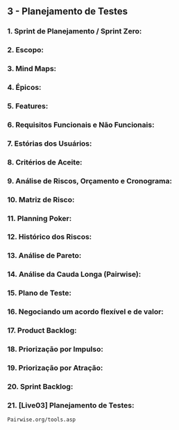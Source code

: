 
## 3 - Planejamento de Testes

### 1. Sprint de Planejamento / Sprint Zero:
### 2. Escopo:
### 3. Mind Maps:
### 4. Épicos:
### 5. Features:
### 6. Requisitos Funcionais e Não Funcionais:
### 7. Estórias dos Usuários:
### 8. Critérios de Aceite:
### 9. Análise de Riscos, Orçamento e Cronograma:
### 10. Matriz de Risco:
### 11. Planning Poker:
### 12. Histórico dos Riscos:
### 13. Análise de Pareto:
### 14. Análise da Cauda Longa (Pairwise):
### 15. Plano de Teste:
### 16. Negociando um acordo flexível e de valor:
### 17. Product Backlog:
### 18. Priorização por Impulso:
### 19. Priorização por Atração:
### 20. Sprint Backlog:
### 21. [Live03] Planejamento de Testes:
	Pairwise.org/tools.asp




